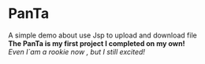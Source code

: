 # PanTa
A simple demo about use Jsp to upload and download file </br>
**The PanTa is my first project I completed on my own!**</br>
*Even I`am a rookie now , but I still excited!*</br>

